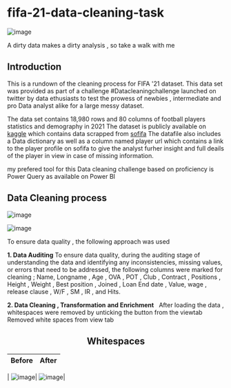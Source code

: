 # fifa-21-data-cleaning-task
![image](https://user-images.githubusercontent.com/99989624/224593879-22577651-31b4-46db-9d0d-069a50a29c8c.png)

A dirty data makes a dirty analysis , so take a walk with me


## Introduction
This is a rundown of the cleaning process for FIFA '21 dataset. This data set was provided as part of a challenge #Datacleaningchallenge launched on twitter by data ethusiasts to test the prowess of newbies , intermediate and pro Data analyst alike for a large messy dataset.

The data set contains 18,980 rows and 80 columns of football players statistics and demography in 2021
The dataset is publicly available on [kaggle](https://www.kaggle.com/datasets/yagunnersya/fifa-21-messy-raw-dataset-for-cleaning-exploring)
which contains data scrapped from [sofifa](www.sofifa.com)
The datafile also includes a Data dictionary as well as a column named player url which contains a link to the player profile on sofifa to give the analyst furher insight and full deails of the player in view in case of missing information.

my prefered tool for this Data cleaning challenge based on proficiency is Power Query as available on Power BI

## Data Cleaning process
![image](https://user-images.githubusercontent.com/99989624/224600574-6e1e90ec-4fa6-4dfc-9b8d-976df3ea6981.png)

![image](https://user-images.githubusercontent.com/99989624/224600737-699ff508-da6a-4847-a99d-85496ba052d2.png)


To ensure data quality , the following approach was used 

**1. Data Auditing**
To ensure data quality, during the auditing stage of understanding the data and identifying any inconsistencies, missing values, or errors that need to be addressed, the following columns were marked for cleaning ; Name, Longname , Age , OVA , POT , Club , Contract , Positions , Height , Weight , Best position , Joined , Loan End date , Value, wage , release clause , W/F , SM , IR , and Hits.

**2. Data Cleaning , Transformation** **and Enrichment**
 
 After loading the data , whitespaces were removed by unticking the button from the viewtab 
 Removed white spaces from view tab 
<div align="center">
    <h2>Whitespaces</h2>
</div>

| Before | After |
|--------|-------|

| ![image](https://user-images.githubusercontent.com/99989624/224610838-f6b78c4b-b204-42d9-b158-f7aeacb6cda8.png)| ![image](https://user-images.githubusercontent.com/99989624/224610689-763b528d-9eed-431a-8b7d-2d5a54abaa32.png)|





















